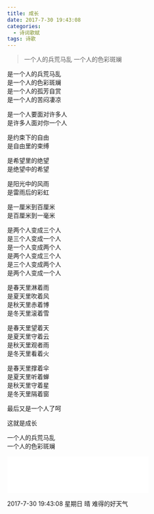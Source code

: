```yaml
---
title: 成长
date: 2017-7-30 19:43:08
categories:
  - 诗词歌赋
tags: 诗歌
---
```


> 一个人的兵荒马乱
> 一个人的色彩斑斓

是一个人的兵荒马乱  
是一个人的色彩斑斓  
是一个人的孤芳自赏  
是一个人的苦闷凄凉  

是一个人要面对许多人  
是许多人面对你一个人  

是约束下的自由  
是自由里的束缚  

是希望里的绝望  
是绝望中的希望  

是阳光中的风雨  
是雷雨后的彩虹  

是一厘米到百厘米  
是百厘米到一毫米  

是两个人变成三个人  
是三个人变成一个人  
是一个人变成两个人  
是两个人变成三个人  
是三个人变成两个人  
是两个人变成一个人  

是春天里淋着雨  
是夏天里吹着风  
是秋天里赤着博  
是冬天里滚着雪  

是春天里望着天  
是夏天里守着云  
是秋天里观者雨  
是冬天里看着火  

是春天里撑着伞  
是夏天里听着蝉  
是秋天里守着星  
是冬天里隔着窗  

最后又是一个人了呵

这就是成长

一个人的兵荒马乱  
一个人的色彩斑斓


<iframe frameborder="no" border="0" marginwidth="0" marginheight="0" width=330 height=86 src="//music.163.com/outchain/player?type=2&id=437608773&auto=1&height=66"></iframe>

2017-7-30 19:43:08 星期日 晴 难得的好天气

